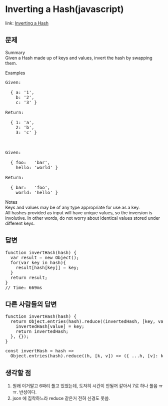 Inverting a Hash(javascript)
===============

link: [Inverting a Hash](https://www.codewars.com/kata/inverting-a-hash/train/javascript)

문제
--
Summary  
Given a Hash made up of keys and values, invert the hash by swapping them.  

Examples
<pre>
Given:

  { a: '1',
    b: '2',
    c: '3' }

Return:

  { 1: 'a',
    2: 'b',
    3: 'c' }



Given:

  { foo:   'bar',
    hello: 'world' }

Return:

  { bar:   'foo',
    world: 'hello' }
</pre>
Notes  
Keys and values may be of any type appropriate for use as a key.  
All hashes provided as input will have unique values, so the inversion is involutive. In other words, do not worry about identical values stored under different keys.  

답변
--
<pre>
function invertHash(hash) {
  var result = new Object();
  for(var key in hash){
    result[hash[key]] = key;
  }
  return result;
}
// Time: 669ms
</pre>

다른 사람들의 답변
------------
<pre>
function invertHash(hash) {
  return Object.entries(hash).reduce((invertedHash, [key, value]) => {
    invertedHash[value] = key;
    return invertedHash;
  }, {});
}
</pre>

<pre>
const invertHash = hash => 
  Object.entries(hash).reduce((h, [k, v]) => ({ ...h, [v]: k }), {})
</pre>


생각할 점
------------------------
1. 원래 이거말고 6짜리 풀고 있었는데, 도저히 시간이 안될꺼 같아서 7로 하나 풀음 ㅠㅠ. 반성이다.
2. json 에 집착하느라 reduce 같은거 전혀 신경도 못씀.
